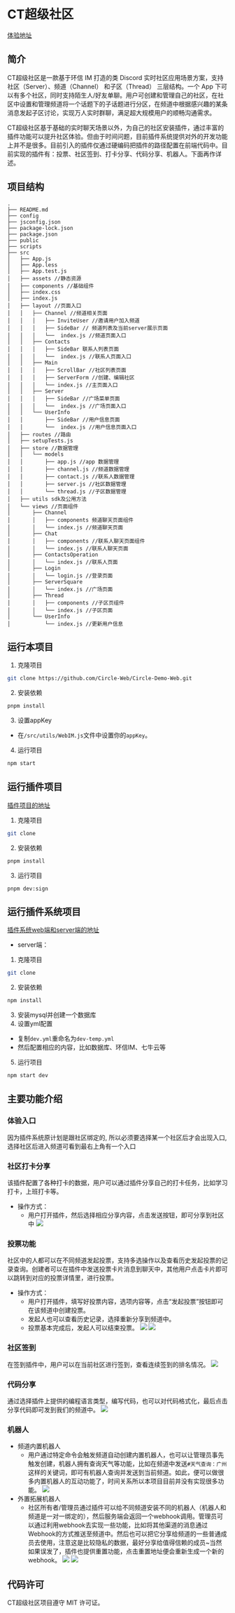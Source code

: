 # CT超级社区

[体验地址](http://121.37.205.80:3000/)

## 简介

CT超级社区是一款基于环信 IM 打造的类 Discord 实时社区应用场景方案，支持社区（Server）、频道（Channel） 和子区（Thread） 三层结构。一个 App 下可以有多个社区，同时支持陌生人/好友单聊。用户可创建和管理自己的社区，在社区中设置和管理频道将一个话题下的子话题进行分区，在频道中根据感兴趣的某条消息发起子区讨论，实现万人实时群聊，满足超大规模用户的顺畅沟通需求。

CT超级社区基于基础的实时聊天场景以外，为自己的社区安装插件，通过丰富的插件功能可以提升社区体验。但由于时间问题，目前插件系统提供对外的开发功能上并不是很多。目前引入的插件仅通过硬编码把插件的路径配置在前端代码中。目前实现的插件有：投票、社区签到、打卡分享、代码分享、机器人。下面再作详述。


## 项目结构

```
.
├── README.md
├── config
├── jsconfig.json
├── package-lock.json
├── package.json
├── public
├── scripts
├── src
│   ├── App.js
│   ├── App.less
│   ├── App.test.js
│   ├── assets //静态资源
│   ├── components //基础组件
│   ├── index.css
│   ├── index.js
│   ├── layout //页面入口
│   │   ├── Channel //频道相关页面
│   │   │   ├── InviteUser //邀请用户加入频道
│   │   │   ├── SideBar // 频道列表及当前server展示页面
│   │   │   └──  index.js //频道页面入口
│   │   ├── Contacts
│   │   │   ├── SideBar 联系人列表页面
│   │   │   └──  index.js //联系人页面入口
│   │   ├── Main
│   │   │   ├── ScrollBar //社区列表页面
│   │   │   ├── ServerForm //创建、编辑社区
│   │   │   └── index.js //主页面入口
│   │   ├── Server
│   │   │   ├── SideBar //广场菜单页面
│   │   │   └──  index.js //广场页面入口
│   │   └── UserInfo
│   │       ├── SideBar //用户信息页面
│   │       └──  index.js //用户信息页面入口
│   ├── routes //路由
│   ├── setupTests.js
│   ├── store //数据管理
│   │   └── models
│   │       ├── app.js //app 数据管理
│   │       ├── channel.js //频道数据管理
│   │       ├── contact.js //联系人数据管理
│   │       ├── server.js //社区数据管理
│   │       └── thread.js //子区数据管理
│   ├── utils sdk及公用方法
│   └── views //页面组件
│       ├── Channel
│       │   ├── components 频道聊天页面组件
│       │   └── index.js //频道聊天页面
│       ├── Chat
│       │   ├── components //联系人聊天页面组件
│       │   └── index.js //联系人聊天页面
│       ├── ContactsOperation
│       │   └── index.js //联系人页面
│       ├── Login
│       │   └── login.js //登录页面
│       ├── ServerSquare
│       │   └── index.js //广场页面
│       ├── Thread
│       │   ├── components //子区页组件
│       │   └── index.js //子区页面
│       └── UserInfo
│           └── index.js //更新用户信息

```


## 运行本项目

1. 克隆项目
```bash
git clone https://github.com/Circle-Web/Circle-Demo-Web.git
```

2. 安装依赖
```bash
pnpm install
```

3. 设置appKey
- 在`/src/utils/WebIM.js`文件中设置你的`appKey`。

4. 运行项目
```bash
npm start
```

## 运行插件项目
[插件项目的地址](https://github.com/Circle-Web/Circle-Web-Plugins)
1. 克隆项目
```bash
git clone 
```
2. 安装依赖
```bash
pnpm install
```
3. 运行项目
```base
pnpm dev:sign
```

## 运行插件系统项目
[插件系统web端和server端的地址](https://github.com/Circle-Web/app-server-list)

- server端：
1. 克隆项目
```bash
git clone 
```
2. 安装依赖
```bash
npm install
```
3. 安装mysql并创建一个数据库
4. 设置yml配置
- 复制`dev.yml`重命名为`dev-temp.yml`
- 然后配置相应的内容，比如数据库、环信IM、七牛云等
5. 运行项目
```bash
npm start dev
```

## 主要功能介绍

### 体验入口
因为插件系统原计划是跟社区绑定的, 所以必须要选择某一个社区后才会出现入口, 选择社区后进入频道可看到最右上角有一个入口

### 社区打卡分享
该插件配置了各种打卡的数据，用户可以通过插件分享自己的打卡任务，比如学习打卡，上班打卡等。
- 操作方式：
  - 用户打开插件，然后选择相应分享内容，点击发送按钮，即可分享到社区中
![](readmeimage/share.gif)

### 投票功能
社区中的人都可以在不同频道发起投票，支持多选操作以及查看历史发起投票的记录查询。创建者可以在插件中发送投票卡片消息到聊天中，其他用户点击卡片即可以跳转到对应的投票详情里，进行投票。
- 操作方式：
  - 用户打开插件，填写好投票内容，选项内容等，点击“发起投票”按钮即可在该频道中创建投票。
  - 发起人也可以查看历史记录，选择重新分享到频道中。
  - 投票基本完成后，发起人可以结束投票。
![](readmeimage/vote1.gif)
![](readmeimage/vote2.gif)

### 社区签到
在签到插件中，用户可以在当前社区进行签到，查看连续签到的排名情况。
![](readmeimage/sign.gif)

### 代码分享
通过选择插件上提供的编程语言类型，编写代码，也可以对代码格式化，最后点击分享代码即可发到我们的频道中。
![](readmeimage/code.gif)

### 机器人
- 频道内置机器人
  - 用户通过特定命令会触发频道自动创建内置机器人，也可以让管理员事先触发创建，机器人拥有查询天气等功能，比如在频道中发送`#天气查询：广州`这样的关键词，即可有机器人查询并发送到当前频道。如此，便可以做很多内置机器人的互动功能了，时间关系所以本项目目前并没有实现很多功能。
![](readmeimage/robot-search.gif)
- 外置拓展机器人
  - 社区所有者/管理员通过插件可以给不同频道安装不同的机器人（机器人和频道是一对一绑定的），然后服务端会返回一个webhook调用。管理员可以通过利用webhook去实现一些功能，比如将其他渠道的消息通过Webhook的方式推送至频道中。然后也可以把它分享给频道的一些普通成员去使用，注意这是比较隐私的数据，最好分享给值得信赖的成员~当然如果误发了，插件也提供重置功能，点击重置地址便会重新生成一个新的webhook。
![](readmeimage/robot1.gif)
![](readmeimage/robot2.gif)
## 代码许可
CT超级社区项目遵守 MIT 许可证。